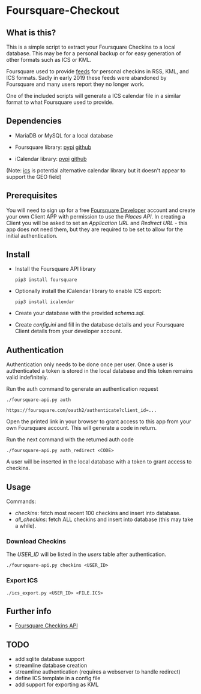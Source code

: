 # Foursquare-Checkout

## What is this?

This is a simple script to extract your Foursquare Checkins to a local database. This may be for a personal backup or for easy generation of other formats such as ICS or KML.

Foursquare used to provide [feeds](https://foursquare.com/feeds/) for personal checkins in RSS, KML, and ICS formats. Sadly in early 2019 these feeds were abandoned by Foursquare and many users report they no longer work.

One of the included scripts will generate a ICS calendar file in a similar format to what Foursquare used to provide.

## Dependencies

- MariaDB or MySQL for a local database

- Foursquare library: [pypi](https://pypi.python.org/pypi/foursquare) [github](https://github.com/mLewisLogic/foursquare)

- iCalendar library: [pypi](https://pypi.org/project/icalendar/) [github](https://github.com/collective/icalendar/)

(Note: [ics](https://pypi.org/project/ics/) is potential alternative calendar library but it doesn't appear to support the GEO field)

## Prerequisites

You will need to sign up for a free [Foursquare Developer](https://developer.foursquare.com/) account and create your own Client APP with permission to use the *Places API*. In creating a Client you will be asked to set an *Application URL* and *Redirect URL* - this app does not need them, but they are required to be set to allow for the initial authentication.

## Install

- Install the Foursquare API library

  `pip3 install foursquare`

- Optionally install the iCalendar library to enable ICS export:

  `pip3 install icalendar`

- Create your database with the provided *schema.sql*.

- Create *config.ini* and fill in the database details and your Foursquare Client details from your developer account.

## Authentication

Authentication only needs to be done once per user. Once a user is authenticated a token is stored in the local database and this token remains valid indefinitely.

Run the auth command to generate an authentication request

```
./foursquare-api.py auth

https://foursquare.com/oauth2/authenticate?client_id=...
```

Open the printed link in your browser to grant access to this app from your own Foursquare account. This will generate a code in return.

Run the next command with the returned auth code

`./foursquare-api.py auth_redirect <CODE>`

A user will be inserted in the local database with a token to grant access to checkins.

## Usage

Commands:

- *checkins*: fetch most recent 100 checkins and insert into database.
- *all_checkins*: fetch ALL checkins and insert into database (this may take a while).

### Download Checkins

The *USER_ID* will be listed in the *users* table after authentication.

`./foursquare-api.py checkins <USER_ID>`

### Export ICS

`./ics_export.py <USER_ID> <FILE.ICS>`

## Further info

- [Foursquare Checkins API](https://developer.foursquare.com/docs/api/users/checkins)


## TODO
- add sqlite database support
- streamline database creation
- streamline authentication (requires a webserver to handle redirect)
- define ICS template in a config file
- add support for exporting as KML
